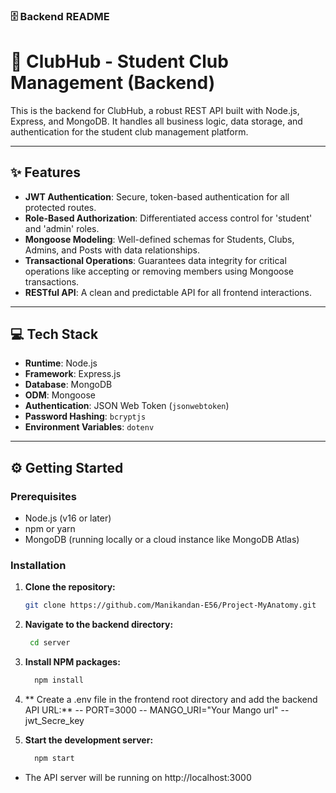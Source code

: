 ### 🗄️ Backend README



# 🔑 ClubHub - Student Club Management (Backend)

This is the backend for ClubHub, a robust REST API built with Node.js, Express, and MongoDB. It handles all business logic, data storage, and authentication for the student club management platform.

---

## ✨ Features

- **JWT Authentication**: Secure, token-based authentication for all protected routes.
- **Role-Based Authorization**: Differentiated access control for 'student' and 'admin' roles.
- **Mongoose Modeling**: Well-defined schemas for Students, Clubs, Admins, and Posts with data relationships.
- **Transactional Operations**: Guarantees data integrity for critical operations like accepting or removing members using Mongoose transactions.
- **RESTful API**: A clean and predictable API for all frontend interactions.

---

## 💻 Tech Stack

- **Runtime**: Node.js
- **Framework**: Express.js
- **Database**: MongoDB
- **ODM**: Mongoose
- **Authentication**: JSON Web Token (`jsonwebtoken`)
- **Password Hashing**: `bcryptjs`
- **Environment Variables**: `dotenv`

---

## ⚙️ Getting Started

### Prerequisites
- Node.js (v16 or later)
- npm or yarn
- MongoDB (running locally or a cloud instance like MongoDB Atlas)

### Installation

1. **Clone the repository:**
     ```sh
     git clone https://github.com/Manikandan-E56/Project-MyAnatomy.git
2. **Navigate to the backend directory:**
   ```sh
    cd server
4. **Install NPM packages:**
   ```sh
     npm install
5. ** Create a .env file in the frontend root directory and add the backend API URL:**
    -- PORT=3000
    -- MANGO_URI="Your Mango url"
    -- jwt_Secre_key 
   
7. **Start the development server:**
   ```sh
     npm start
- The API server will be running on http://localhost:3000

